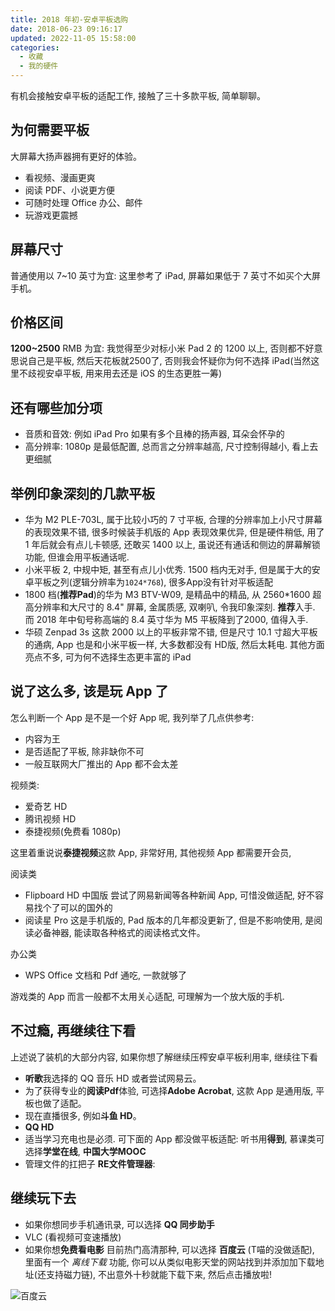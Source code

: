 ```yaml
---
title: 2018 年初-安卓平板选购
date: 2018-06-23 09:16:17
updated: 2022-11-05 15:58:00
categories:
  - 收藏
  - 我的硬件
---
```


有机会接触安卓平板的适配工作, 接触了三十多款平板, 简单聊聊。

## 为何需要平板

大屏幕大扬声器拥有更好的体验。

* 看视频、漫画更爽
* 阅读 PDF、小说更方便
* 可随时处理 Office 办公、邮件
* 玩游戏更震撼

## 屏幕尺寸

普通使用以 7~10 英寸为宜: 这里参考了 iPad, 屏幕如果低于 7 英寸不如买个大屏手机。

## 价格区间

**1200~2500** RMB 为宜: 我觉得至少对标小米 Pad 2 的 1200 以上, 否则都不好意思说自己是平板, 然后天花板就2500了, 否则我会怀疑你为何不选择 iPad(当然这里不歧视安卓平板, 用来用去还是 iOS 的生态更胜一筹)

## 还有哪些加分项

* 音质和音效: 例如 iPad Pro 如果有多个且棒的扬声器, 耳朵会怀孕的
* 高分辨率: 1080p 是最低配置, 总而言之分辨率越高, 尺寸控制得越小, 看上去更细腻

## 举例印象深刻的几款平板

* 华为 M2 PLE-703L, 属于比较小巧的 7 寸平板, 合理的分辨率加上小尺寸屏幕的表现效果不错, 很多时候装手机版的 App 表现效果优异, 但是硬件稍低, 用了 1 年后就会有点儿卡顿感, 还敢买 1400 以上, 虽说还有通话和侧边的屏幕解锁功能, 但谁会用平板通话呢.
* 小米平板 2, 中规中矩, 甚至有点儿小优秀. 1500 档内无对手, 但是属于大的安卓平板之列(逻辑分辨率为`1024*768`), 很多App没有针对平板适配
* 1800 档(**推荐Pad**)的华为 M3 BTV-W09, 是精品中的精品, 从 2560*1600 超高分辨率和大尺寸的 8.4" 屏幕, 金属质感, 双喇叭, 令我印象深刻. **推荐**入手.
而 2018 年中旬号称高端的 8.4 英寸华为 M5 平板降到了2000, 值得入手.
* 华硕 Zenpad 3s 这款 2000 以上的平板非常不错, 但是尺寸 10.1 寸超大平板的通病, App 也是和小米平板一样, 大多数都没有 HD版, 然后太耗电. 其他方面亮点不多, 可为何不选择生态更丰富的 iPad

## 说了这么多, 该是玩 App 了

怎么判断一个 App 是不是一个好 App 呢, 我列举了几点供参考:

* 内容为王
* 是否适配了平板, 除非缺你不可
* 一般互联网大厂推出的 App 都不会太差

<!-- more -->

视频类:

* 爱奇艺 HD
* 腾讯视频 HD
* 泰捷视频(免费看 1080p)

这里着重说说**泰捷视频**这款 App, 非常好用, 其他视频 App 都需要开会员,

阅读类

* Flipboard HD 中国版
尝试了网易新闻等各种新闻 App, 可惜没做适配, 好不容易找个了可以的国外的
* 阅读星 Pro
这是手机版的, Pad 版本的几年都没更新了, 但是不影响使用, 是阅读必备神器, 能读取各种格式的阅读格式文件。

办公类

* WPS
Office 文档和 Pdf 通吃, 一款就够了

游戏类的 App 而言一般都不太用关心适配, 可理解为一个放大版的手机.

## 不过瘾, 再继续往下看

上述说了装机的大部分内容, 如果你想了解继续压榨安卓平板利用率, 继续往下看

* **听歌**我选择的 QQ 音乐 HD 或者尝试网易云。
* 为了获得专业的**阅读Pdf**体验, 可选择**Adobe Acrobat**, 这款 App 是通用版, 平板也做了适配。
* 现在直播很多, 例如**斗鱼 HD**。
* **QQ HD**
* 适当学习充电也是必须. 可下面的 App 都没做平板适配: 听书用**得到**, 慕课类可选择**学堂在线**, **中国大学MOOC**
* 管理文件的扛把子 **RE文件管理器**:

## 继续玩下去

* 如果你想同步手机通讯录, 可以选择 **QQ 同步助手**
* VLC (看视频可变速播放)
* 如果你想**免费看电影** 目前热门高清那种, 可以选择 **百度云** (T喵的没做适配), 里面有一个 *离线下载* 功能, 你可以从类似电影天堂的网站找到并添加加下载地址(还支持磁力链), 不出意外十秒就能下载下来, 然后点击播放啦!

![百度云](https://upload-images.jianshu.io/upload_images/1662509-3651649a79dfee81.png?imageMogr2/auto-orient/strip%7CimageView2/2/w/1240)
